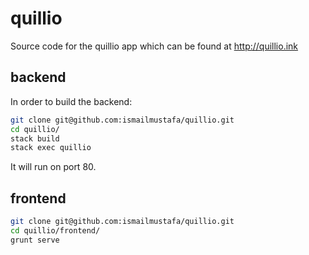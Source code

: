 # quillio
Source code for the quillio app which can be found at http://quillio.ink

## backend
In order to build the backend:

```bash
git clone git@github.com:ismailmustafa/quillio.git
cd quillio/
stack build
stack exec quillio
```
It will run on port 80.

## frontend
```bash
git clone git@github.com:ismailmustafa/quillio.git
cd quillio/frontend/
grunt serve
```
